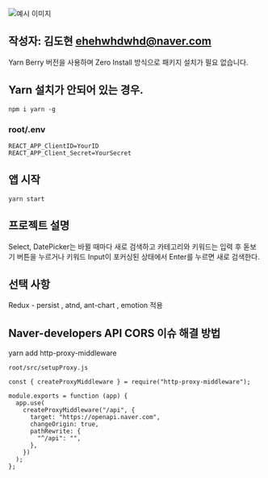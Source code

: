 ![예시 이미지](./images/example.png)

## 작성자: 김도현 ehehwhdwhd@naver.com
Yarn Berry 버전을 사용하며 Zero Install 방식으로 패키지 설치가 필요 없습니다.<br/>


## Yarn 설치가 안되어 있는 경우.
```
npm i yarn -g
```

### root/.env
```
REACT_APP_ClientID=YourID
REACT_APP_Client_Secret=YourSecret
```

## 앱 시작
```
yarn start

```

## 프로젝트 설명
Select, DatePicker는 바뀔 때마다 새로 검색하고 카테고리와 키워드는 입력 후 돋보기 버튼을 누르거나 키워드 Input이 포커싱된 상태에서 Enter를 누르면 새로 검색한다.

## 선택 사항
Redux - persist , atnd, ant-chart , emotion 적용

## Naver-developers API CORS 이슈 해결 방법
yarn add http-proxy-middleware
```
root/src/setupProxy.js

const { createProxyMiddleware } = require("http-proxy-middleware");

module.exports = function (app) {
  app.use(
    createProxyMiddleware("/api", {
      target: "https://openapi.naver.com",
      changeOrigin: true,
      pathRewrite: {
        "^/api": "",
      },
    })
  );
};
```


